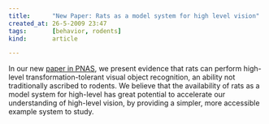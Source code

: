 ```yaml
---
title:      "New Paper: Rats as a model system for high level vision"
created_at: 26-5-2009 23:47
tags:       [behavior, rodents]
kind:       article

---
```


In our new [paper in PNAS](http://www.pnas.org/content/early/2009/05/08/0811583106.full.pdf+html), we present evidence that rats can perform high-level transformation-tolerant visual object recognition, an ability not traditionally ascribed to rodents. We believe that the availability of rats as a model system for high-level has great potential to accelerate our understanding of high-level vision, by providing a simpler, more accessible example system to study.